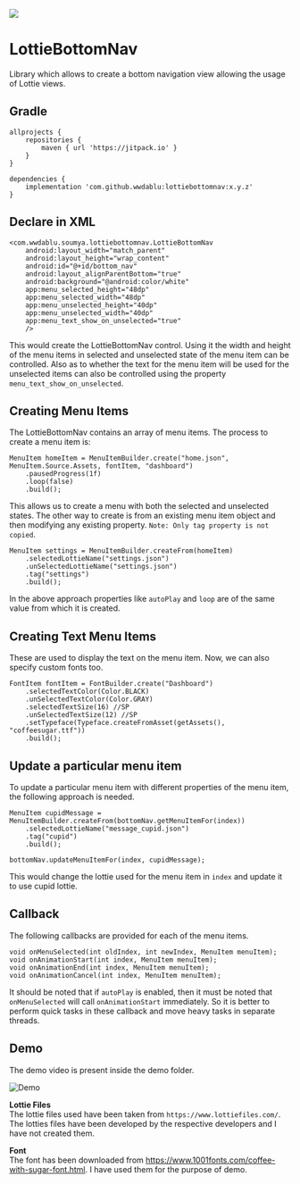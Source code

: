 [![](https://jitpack.io/v/wwdablu/lottiebottomnav.svg)](https://jitpack.io/#wwdablu/lottiebottomnav)  

# LottieBottomNav  
Library which allows to create a bottom navigation view allowing the usage of Lottie views.    

## Gradle  
```
allprojects {
    repositories {
        maven { url 'https://jitpack.io' }
    }
}  

dependencies {
    implementation 'com.github.wwdablu:lottiebottomnav:x.y.z'
}
```

## Declare in XML  
```
<com.wwdablu.soumya.lottiebottomnav.LottieBottomNav
    android:layout_width="match_parent"
    android:layout_height="wrap_content"
    android:id="@+id/bottom_nav"
    android:layout_alignParentBottom="true"
    android:background="@android:color/white"
    app:menu_selected_height="48dp"
    app:menu_selected_width="48dp"
    app:menu_unselected_height="40dp"
    app:menu_unselected_width="40dp"
    app:menu_text_show_on_unselected="true"
    />
```  
This would create the LottieBottomNav control. Using it the width and height of the menu items in selected and unselected state of the menu item can be controlled. Also as to whether the text for the menu item will be used for the unselected items can also be controlled using the property `menu_text_show_on_unselected`.  

## Creating Menu Items  
The LottieBottomNav contains an array of menu items. The process to create a menu item is:  
```
MenuItem homeItem = MenuItemBuilder.create("home.json", MenuItem.Source.Assets, fontItem, "dashboard")
    .pausedProgress(1f)
    .loop(false)
    .build();
```  
This allows us to create a menu with both the selected and unselected states. The other way to create is from an existing menu item object and then modifying any existing property. `Note: Only tag property is not copied`.  
```
MenuItem settings = MenuItemBuilder.createFrom(homeItem)
    .selectedLottieName("settings.json")
    .unSelectedLottieName("settings.json")
    .tag("settings")
    .build();
```  
In the above approach properties like `autoPlay` and `loop` are of the same value from which it is created.  

## Creating Text Menu Items  
These are used to display the text on the menu item. Now, we can also specify custom fonts too.  
```
FontItem fontItem = FontBuilder.create("Dashboard")
    .selectedTextColor(Color.BLACK)
    .unSelectedTextColor(Color.GRAY)
    .selectedTextSize(16) //SP
    .unSelectedTextSize(12) //SP
    .setTypeface(Typeface.createFromAsset(getAssets(), "coffeesugar.ttf"))
    .build();
```
  
  
## Update a particular menu item  
To update a particular menu item with different properties of the menu item, the following approach is needed.  
```
MenuItem cupidMessage = MenuItemBuilder.createFrom(bottomNav.getMenuItemFor(index))
    .selectedLottieName("message_cupid.json")
    .tag("cupid")
    .build();

bottomNav.updateMenuItemFor(index, cupidMessage);
```  
This would change the lottie used for the menu item in `index` and update it to use cupid lottie.  
  
  
## Callback  
The following callbacks are provided for each of the menu items.
```
void onMenuSelected(int oldIndex, int newIndex, MenuItem menuItem);
void onAnimationStart(int index, MenuItem menuItem);
void onAnimationEnd(int index, MenuItem menuItem);
void onAnimationCancel(int index, MenuItem menuItem);
```  
It should be noted that if `autoPlay` is enabled, then it must be noted that `onMenuSelected` will call `onAnimationStart` immediately. So it is better to perform quick tasks in these callback and move heavy tasks in separate threads.  
  
## Demo  
The demo video is present inside the demo folder.  
  
![Demo](https://github.com/wwdablu/LottieBottomNav/blob/master/demo/version_1.1.0.gif)  

**Lottie Files**  
The lottie files used have been taken from `https://www.lottiefiles.com/`. The lotties files have been developed by the respective developers and I have not created them.  

**Font**  
The font has been downloaded from https://www.1001fonts.com/coffee-with-sugar-font.html. I have used them for the purpose of demo.
